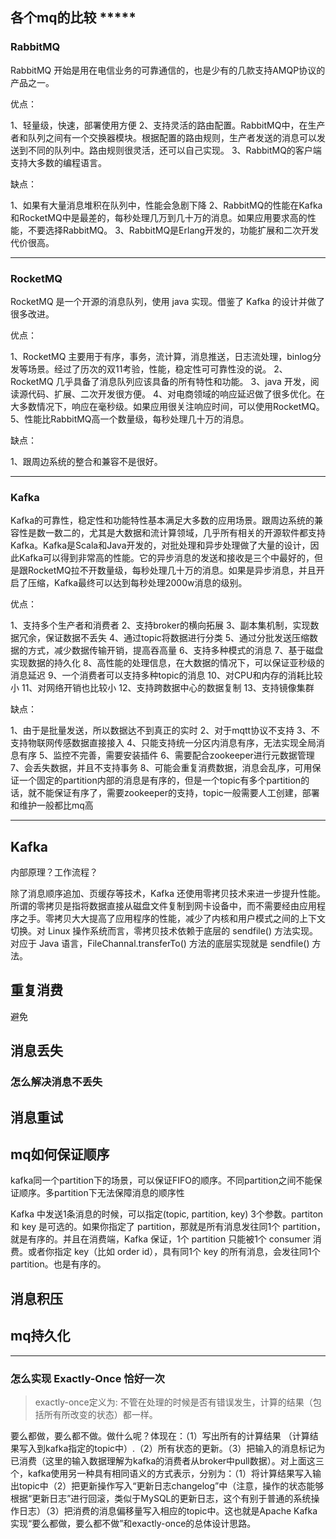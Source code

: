## 各个mq的比较  *****

### RabbitMQ

RabbitMQ 开始是用在电信业务的可靠通信的，也是少有的几款支持AMQP协议的产品之一。

优点：

1、轻量级，快速，部署使用方便
2、支持灵活的路由配置。RabbitMQ中，在生产者和队列之间有一个交换器模块。根据配置的路由规则，生产者发送的消息可以发送到不同的队列中。路由规则很灵活，还可以自己实现。
3、RabbitMQ的客户端支持大多数的编程语言。

缺点：

1、如果有大量消息堆积在队列中，性能会急剧下降
2、RabbitMQ的性能在Kafka和RocketMQ中是最差的，每秒处理几万到几十万的消息。如果应用要求高的性能，不要选择RabbitMQ。
3、RabbitMQ是Erlang开发的，功能扩展和二次开发代价很高。

---

### RocketMQ

RocketMQ 是一个开源的消息队列，使用 java 实现。借鉴了 Kafka 的设计并做了很多改进。

优点：

1、RocketMQ 主要用于有序，事务，流计算，消息推送，日志流处理，binlog分发等场景。经过了历次的双11考验，性能，稳定性可可靠性没的说。
2、RocketMQ 几乎具备了消息队列应该具备的所有特性和功能。
3、java 开发，阅读源代码、扩展、二次开发很方便。
4、对电商领域的响应延迟做了很多优化。在大多数情况下，响应在毫秒级。如果应用很关注响应时间，可以使用RocketMQ。
5、性能比RabbitMQ高一个数量级，每秒处理几十万的消息。

缺点：

1、跟周边系统的整合和兼容不是很好。

---

### Kafka

Kafka的可靠性，稳定性和功能特性基本满足大多数的应用场景。跟周边系统的兼容性是数一数二的，尤其是大数据和流计算领域，几乎所有相关的开源软件都支持Kafka。Kafka是Scala和Java开发的，对批处理和异步处理做了大量的设计，因此Kafka可以得到非常高的性能。它的异步消息的发送和接收是三个中最好的，但是跟RocketMQ拉不开数量级，每秒处理几十万的消息。如果是异步消息，并且开启了压缩，Kafka最终可以达到每秒处理2000w消息的级别。

优点：

1、支持多个生产者和消费者
2、支持broker的横向拓展
3、副本集机制，实现数据冗余，保证数据不丢失
4、通过topic将数据进行分类
5、通过分批发送压缩数据的方式，减少数据传输开销，提高吞高量
6、支持多种模式的消息
7、基于磁盘实现数据的持久化
8、高性能的处理信息，在大数据的情况下，可以保证亚秒级的消息延迟
9、一个消费者可以支持多种topic的消息
10、对CPU和内存的消耗比较小
11、对网络开销也比较小
12、支持跨数据中心的数据复制
13、支持镜像集群

缺点：

1、由于是批量发送，所以数据达不到真正的实时
2、对于mqtt协议不支持
3、不支持物联网传感数据直接接入
4、只能支持统一分区内消息有序，无法实现全局消息有序
5、监控不完善，需要安装插件
6、需要配合zookeeper进行元数据管理
7、会丢失数据，并且不支持事务
8、可能会重复消费数据，消息会乱序，可用保证一个固定的partition内部的消息是有序的，但是一个topic有多个partition的话，就不能保证有序了，需要zookeeper的支持，topic一般需要人工创建，部署和维护一般都比mq高

---

## Kafka

内部原理？工作流程？



除了消息顺序追加、页缓存等技术，Kafka 还使用零拷贝技术来进一步提升性能。所谓的零拷贝是指将数据直接从磁盘文件复制到网卡设备中，而不需要经由应用程序之手。零拷贝大大提高了应用程序的性能，减少了内核和用户模式之间的上下文切换。对 Linux 操作系统而言，零拷贝技术依赖于底层的 sendfile() 方法实现。对应于 Java 语言，FileChannal.transferTo() 方法的底层实现就是 sendfile() 方法。




## 重复消费

避免

## 消息丢失

### 怎么解决消息不丢失

## 消息重试

## mq如何保证顺序

kafka同一个partition下的场景，可以保证FIFO的顺序。不同partition之间不能保证顺序。多partition下无法保障消息的顺序性

Kafka 中发送1条消息的时候，可以指定(topic, partition, key) 3个参数。partiton 和 key 是可选的。如果你指定了 partition，那就是所有消息发往同1个 partition，就是有序的。并且在消费端，Kafka 保证，1个 partition 只能被1个 consumer 消费。或者你指定 key（比如 order id），具有同1个 key 的所有消息，会发往同1个 partition。也是有序的。


## 消息积压

## mq持久化










---

### 怎么实现 Exactly-Once  恰好一次

> exactly-once定义为: 不管在处理的时候是否有错误发生，计算的结果（包括所有所改变的状态）都一样。

要么都做，要么都不做。做什么呢？体现在：（1）写出所有的计算结果 （计算结果写入到kafka指定的topic中）.（2）所有状态的更新。（3）把输入的消息标记为已消费（这里的输入数据理解为kafka的消费者从broker中pull数据）。对上面这三个，kafka使用另一种具有相同语义的方式表示，分别为：（1）将计算结果写入输出topic中（2）把更新操作写入“更新日志changelog”中（注意，操作的状态能够根据“更新日志”进行回滚，类似于MySQL的更新日志，这个有别于普通的系统操作日志）（3）把消费的消息偏移量写入相应的topic中。这也就是Apache Kafka实现“要么都做，要么都不做”和exactly-once的总体设计思路。
